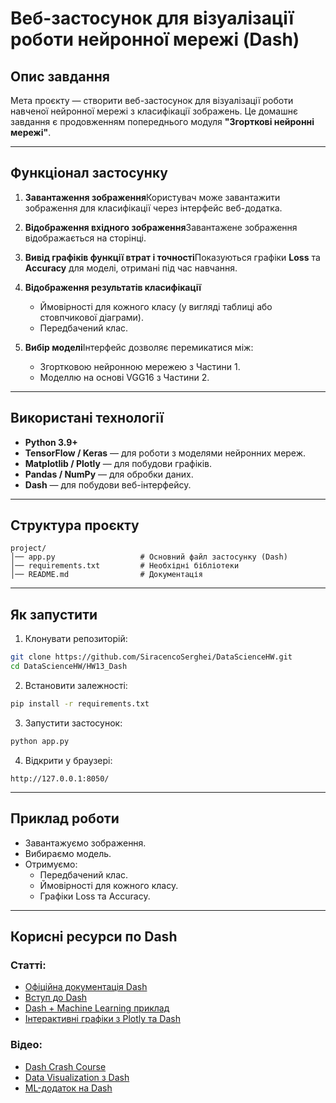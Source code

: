 # Веб-застосунок для візуалізації роботи нейронної мережі (Dash)

## Опис завдання

Мета проєкту — створити веб-застосунок для візуалізації роботи навченої нейронної мережі з класифікації зображень.
Це домашнє завдання є продовженням попереднього модуля **"Згорткові нейронні мережі"**.

---

## Функціонал застосунку

1. **Завантаження зображення**Користувач може завантажити зображення для класифікації через інтерфейс веб-додатка.
2. **Відображення вхідного зображення**Завантажене зображення відображається на сторінці.
3. **Вивід графіків функції втрат і точності**Показуються графіки **Loss** та **Accuracy** для моделі, отримані під час навчання.
4. **Відображення результатів класифікації**

   - Ймовірності для кожного класу (у вигляді таблиці або стовпчикової діаграми).
   - Передбачений клас.
5. **Вибір моделі**Інтерфейс дозволяє перемикатися між:

   - Згортковою нейронною мережею з Частини 1.
   - Моделлю на основі VGG16 з Частини 2.

---

## Використані технології

- **Python 3.9+**
- **TensorFlow / Keras** — для роботи з моделями нейронних мереж.
- **Matplotlib / Plotly** — для побудови графіків.
- **Pandas / NumPy** — для обробки даних.
- **Dash** — для побудови веб-інтерфейсу.

---

## Структура проєкту

```
project/
│── app.py                   # Основний файл застосунку (Dash)
│── requirements.txt         # Необхідні бібліотеки
│── README.md                # Документація
```

---

## Як запустити

1. Клонувати репозиторій:

```bash
git clone https://github.com/SiracencoSerghei/DataScienceHW.git
cd DataScienceHW/HW13_Dash
```

2. Встановити залежності:

```bash
pip install -r requirements.txt
```

3. Запустити застосунок:

```bash
python app.py
```

4. Відкрити у браузері:

```
http://127.0.0.1:8050/
```

---

## Приклад роботи

- Завантажуємо зображення.
- Вибираємо модель.
- Отримуємо:
  - Передбачений клас.
  - Ймовірності для кожного класу.
  - Графіки Loss та Accuracy.

---

## Корисні ресурси по Dash

### Статті:

- [Офіційна документація Dash](https://dash.plotly.com/)
- [Вступ до Dash](https://towardsdatascience.com/getting-started-with-plotly-dash-9aa7d7b4e0f3)
- [Dash + Machine Learning приклад](https://towardsdatascience.com/building-interactive-machine-learning-tools-with-dash-236e159f8d46)
- [Інтерактивні графіки з Plotly та Dash](https://plotly.com/python/plotly-express/)

### Відео:

- [Dash Crash Course](https://www.youtube.com/watch?v=hSPmj7mK6ng)
- [Data Visualization з Dash](https://www.youtube.com/watch?v=GGL6U0k8WYA)
- [ML-додаток на Dash](https://www.youtube.com/watch?v=zG2JRuR2gUM)
